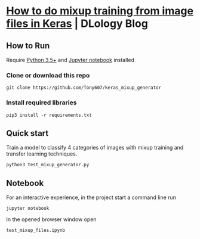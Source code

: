 # [How to do mixup training from image files in Keras](https://www.dlology.com/blog/how-to-do-mixup-training-from-image-files-in-keras/) | DLology Blog


## How to Run
Require [Python 3.5+](https://www.python.org/ftp/python/3.6.4/python-3.6.4.exe) and [Jupyter notebook](https://jupyter.readthedocs.io/en/latest/install.html) installed
### Clone or download this repo
```
git clone https://github.com/Tony607/keras_mixup_generator
```
### Install required libraries
`pip3 install -r requirements.txt`

## Quick start
Train a model to classify 4 categories of images with mixup training and transfer learning techniques.
```
python3 test_mixup_generator.py
```

## Notebook

For an interactive experience, in the project start a command line run
```
jupyter notebook
```
In the opened browser window open
```
test_mixup_files.ipynb
```
